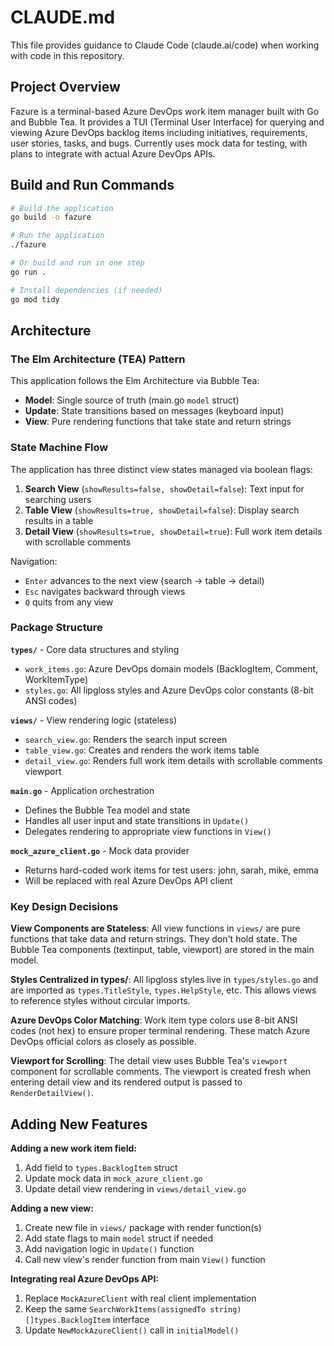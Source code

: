 # CLAUDE.md

This file provides guidance to Claude Code (claude.ai/code) when working with code in this repository.

## Project Overview

Fazure is a terminal-based Azure DevOps work item manager built with Go and Bubble Tea. It provides a TUI (Terminal User Interface) for querying and viewing Azure DevOps backlog items including initiatives, requirements, user stories, tasks, and bugs. Currently uses mock data for testing, with plans to integrate with actual Azure DevOps APIs.

## Build and Run Commands

```bash
# Build the application
go build -o fazure

# Run the application
./fazure

# Or build and run in one step
go run .

# Install dependencies (if needed)
go mod tidy
```

## Architecture

### The Elm Architecture (TEA) Pattern

This application follows the Elm Architecture via Bubble Tea:
- **Model**: Single source of truth (main.go `model` struct)
- **Update**: State transitions based on messages (keyboard input)
- **View**: Pure rendering functions that take state and return strings

### State Machine Flow

The application has three distinct view states managed via boolean flags:

1. **Search View** (`showResults=false, showDetail=false`): Text input for searching users
2. **Table View** (`showResults=true, showDetail=false`): Display search results in a table
3. **Detail View** (`showResults=true, showDetail=true`): Full work item details with scrollable comments

Navigation:
- `Enter` advances to the next view (search → table → detail)
- `Esc` navigates backward through views
- `Q` quits from any view

### Package Structure

**`types/`** - Core data structures and styling
- `work_items.go`: Azure DevOps domain models (BacklogItem, Comment, WorkItemType)
- `styles.go`: All lipgloss styles and Azure DevOps color constants (8-bit ANSI codes)

**`views/`** - View rendering logic (stateless)
- `search_view.go`: Renders the search input screen
- `table_view.go`: Creates and renders the work items table
- `detail_view.go`: Renders full work item details with scrollable comments viewport

**`main.go`** - Application orchestration
- Defines the Bubble Tea model and state
- Handles all user input and state transitions in `Update()`
- Delegates rendering to appropriate view functions in `View()`

**`mock_azure_client.go`** - Mock data provider
- Returns hard-coded work items for test users: john, sarah, mike, emma
- Will be replaced with real Azure DevOps API client

### Key Design Decisions

**View Components are Stateless**: All view functions in `views/` are pure functions that take data and return strings. They don't hold state. The Bubble Tea components (textinput, table, viewport) are stored in the main model.

**Styles Centralized in types/**: All lipgloss styles live in `types/styles.go` and are imported as `types.TitleStyle`, `types.HelpStyle`, etc. This allows views to reference styles without circular imports.

**Azure DevOps Color Matching**: Work item type colors use 8-bit ANSI codes (not hex) to ensure proper terminal rendering. These match Azure DevOps official colors as closely as possible.

**Viewport for Scrolling**: The detail view uses Bubble Tea's `viewport` component for scrollable comments. The viewport is created fresh when entering detail view and its rendered output is passed to `RenderDetailView()`.

## Adding New Features

**Adding a new work item field:**
1. Add field to `types.BacklogItem` struct
2. Update mock data in `mock_azure_client.go`
3. Update detail view rendering in `views/detail_view.go`

**Adding a new view:**
1. Create new file in `views/` package with render function(s)
2. Add state flags to main `model` struct if needed
3. Add navigation logic in `Update()` function
4. Call new view's render function from main `View()` function

**Integrating real Azure DevOps API:**
1. Replace `MockAzureClient` with real client implementation
2. Keep the same `SearchWorkItems(assignedTo string) []types.BacklogItem` interface
3. Update `NewMockAzureClient()` call in `initialModel()`
